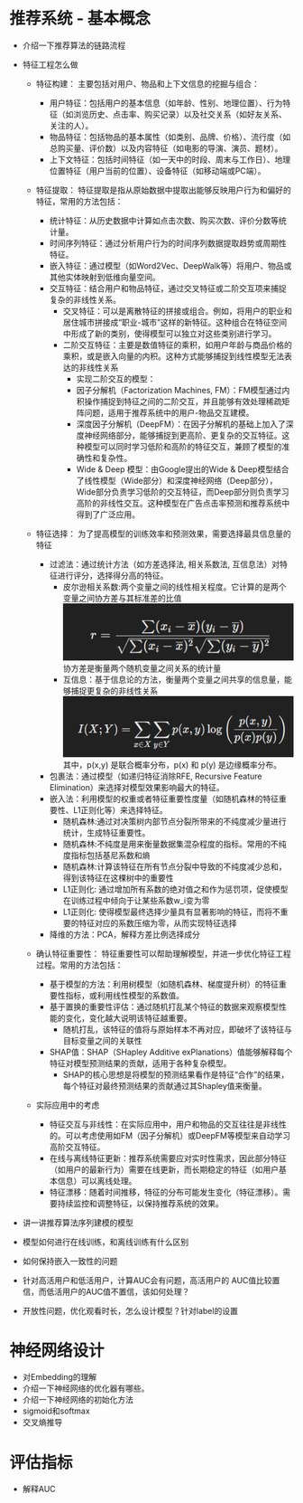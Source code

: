 # 推荐系统 - 基本概念
- 介绍一下推荐算法的链路流程
- 特征工程怎么做
  - 特征构建： 主要包括对用户、物品和上下文信息的挖掘与组合：
    - 用户特征：包括用户的基本信息（如年龄、性别、地理位置）、行为特征（如浏览历史、点击率、购买记录）以及社交关系（如好友关系、关注的人）。
    - 物品特征：包括物品的基本属性（如类别、品牌、价格）、流行度（如总购买量、评价数）以及内容特征（如电影的导演、演员、题材）。
    - 上下文特征：包括时间特征（如一天中的时段、周末与工作日）、地理位置特征（用户当前的位置）、设备特征（如移动端或PC端）。
      
  - 特征提取： 特征提取是指从原始数据中提取出能够反映用户行为和偏好的特征，常用的方法包括：
    - 统计特征：从历史数据中计算如点击次数、购买次数、评价分数等统计量。
    - 时间序列特征：通过分析用户行为的时间序列数据提取趋势或周期性特征。
    - 嵌入特征：通过模型（如Word2Vec、DeepWalk等）将用户、物品或其他实体映射到低维向量空间。
    - 交互特征：结合用户和物品特征，通过交叉特征或二阶交互项来捕捉复杂的非线性关系。
      - 交叉特征：可以是离散特征的拼接或组合。例如，将用户的职业和居住城市拼接成“职业-城市”这样的新特征。这种组合在特征空间中形成了新的类别，使得模型可以独立对这些类别进行学习。
      - 二阶交互特征：主要是数值特征的乘积，如用户年龄与商品价格的乘积，或是嵌入向量的内积。这种方式能够捕捉到线性模型无法表达的非线性关系
        -  实现二阶交互的模型： 
          - 因子分解机（Factorization Machines, FM）：FM模型通过内积操作捕捉到特征之间的二阶交互，并且能够有效处理稀疏矩阵问题，适用于推荐系统中的用户-物品交互建模。
          - 深度因子分解机（DeepFM）：在因子分解机的基础上加入了深度神经网络部分，能够捕捉到更高阶、更复杂的交互特征。这种模型可以同时学习低阶和高阶的特征交互，兼顾了模型的准确性和复杂性。
          - Wide & Deep 模型：由Google提出的Wide & Deep模型结合了线性模型（Wide部分）和深度神经网络（Deep部分），Wide部分负责学习低阶的交互特征，而Deep部分则负责学习高阶的非线性交互。这种模型在广告点击率预测和推荐系统中得到了广泛应用。
      
  - 特征选择： 为了提高模型的训练效率和预测效果，需要选择最具信息量的特征
    - 过滤法：通过统计方法（如方差选择法, 相关系数法, 互信息法）对特征进行评分，选择得分高的特征。
      - 皮尔逊相关系数:两个变量之间的线性相关程度。它计算的是两个变量之间协方差与其标准差的比值![img.png](images/img.png)协方差是衡量两个随机变量之间关系的统计量
      - 互信息：基于信息论的方法，衡量两个变量之间共享的信息量，能够捕捉更复杂的非线性关系![img.png](images/img2.png)其中，p(x,y) 是联合概率分布，p(x) 和  p(y) 是边缘概率分布。
    - 包裹法：通过模型（如递归特征消除RFE, Recursive Feature Elimination）来选择对模型效果影响最大的特征。
    - 嵌入法：利用模型的权重或者特征重要性度量（如随机森林的特征重要性、L1正则化等）来选择特征。
      - 随机森林:通过对决策树内部节点分裂所带来的不纯度减少量进行统计，生成特征重要性。
      - 随机森林:不纯度是用来衡量数据集混杂程度的指标。常用的不纯度指标包括基尼系数和熵
      - 随机森林:计算该特征在所有节点分裂中导致的不纯度减少总和，得到该特征在这棵树中的重要性
      - L1正则化: 通过增加所有系数的绝对值之和作为惩罚项，促使模型在训练过程中倾向于让某些系数w_i变为零
      - L1正则化: 使得模型最终选择少量具有显著影响的特征，而将不重要的特征对应的系数压缩为零，从而实现特征选择
    - 降维的方法：PCA，解释方差比例选择成分
      
  - 确认特征重要性： 特征重要性可以帮助理解模型，并进一步优化特征工程过程。常用的方法包括：
    - 基于模型的方法：利用树模型（如随机森林、梯度提升树）的特征重要性指标，或利用线性模型的系数值。
    - 基于置换的重要性评估：通过随机打乱某个特征的数据来观察模型性能的变化，变化越大说明该特征越重要。
      - 随机打乱，该特征的值将与原始样本不再对应，即破坏了该特征与目标变量之间的关联性
    - SHAP值：SHAP（SHapley Additive exPlanations）值能够解释每个特征对模型预测结果的贡献，适用于各种复杂模型。
      - SHAP的核心思想是将模型的预测结果看作是特征“合作”的结果，每个特征对最终预测结果的贡献通过其Shapley值来衡量。
      
  - 实际应用中的考虑
    - 特征交互与非线性：在实际应用中，用户和物品的交互往往是非线性的。可以考虑使用如FM（因子分解机）或DeepFM等模型来自动学习高阶交互特征。
    - 在线与离线特征更新：推荐系统需要应对实时性需求，因此部分特征（如用户的最新行为）需要在线更新，而长期稳定的特征（如用户基本信息）可以离线处理。
    - 特征漂移：随着时间推移，特征的分布可能发生变化（特征漂移）。需要持续监控和调整特征，以保持推荐系统的效果。

- 讲一讲推荐算法序列建模的模型
- 模型如何进行在线训练，和离线训练有什么区别
- 如何保持嵌入一致性的问题
- 针对高活用户和低活用户，计算AUC会有问题，高活用户的 AUC值比较置信，而低活用户的AUC值不置信，该如何处理？
- 开放性问题，优化观看时长，怎么设计模型？针对label的设置

# 神经网络设计
- 对Embedding的理解
- 介绍一下神经网络的优化器有哪些。
- 介绍一下神经网络的初始化方法
- sigmoid和softmax
- 交叉熵推导

# 评估指标
- 解释AUC

